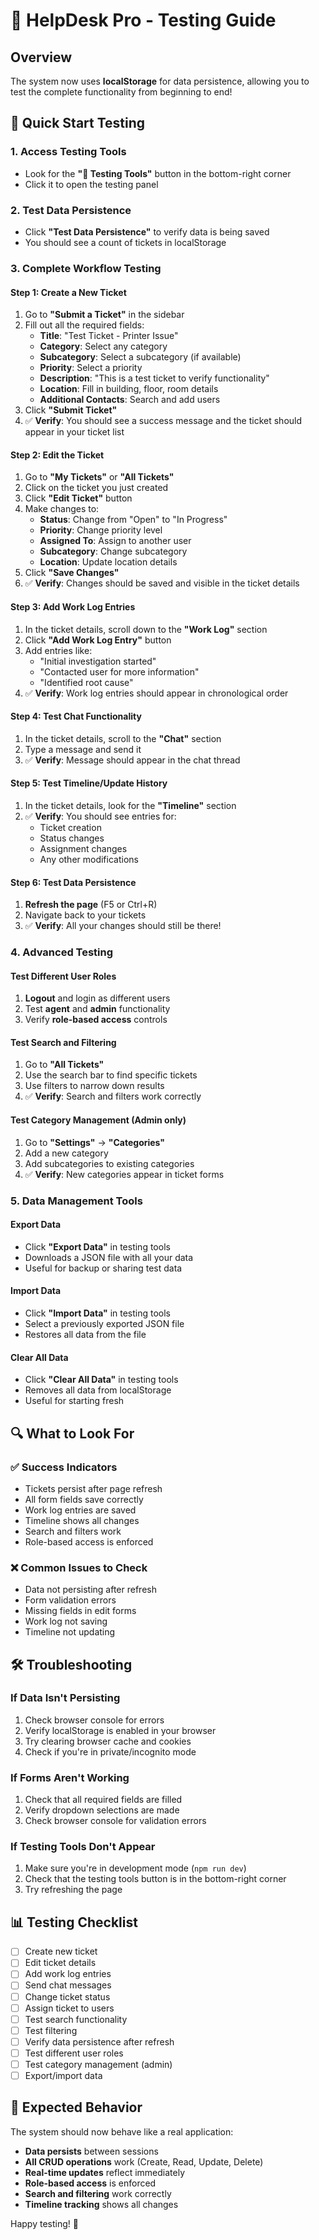 # 🧪 HelpDesk Pro - Testing Guide

## Overview
The system now uses **localStorage** for data persistence, allowing you to test the complete functionality from beginning to end!

## 🚀 Quick Start Testing

### 1. **Access Testing Tools**
- Look for the **"🧪 Testing Tools"** button in the bottom-right corner
- Click it to open the testing panel

### 2. **Test Data Persistence**
- Click **"Test Data Persistence"** to verify data is being saved
- You should see a count of tickets in localStorage

### 3. **Complete Workflow Testing**

#### **Step 1: Create a New Ticket**
1. Go to **"Submit a Ticket"** in the sidebar
2. Fill out all the required fields:
   - **Title**: "Test Ticket - Printer Issue"
   - **Category**: Select any category
   - **Subcategory**: Select a subcategory (if available)
   - **Priority**: Select a priority
   - **Description**: "This is a test ticket to verify functionality"
   - **Location**: Fill in building, floor, room details
   - **Additional Contacts**: Search and add users
3. Click **"Submit Ticket"**
4. ✅ **Verify**: You should see a success message and the ticket should appear in your ticket list

#### **Step 2: Edit the Ticket**
1. Go to **"My Tickets"** or **"All Tickets"**
2. Click on the ticket you just created
3. Click **"Edit Ticket"** button
4. Make changes to:
   - **Status**: Change from "Open" to "In Progress"
   - **Priority**: Change priority level
   - **Assigned To**: Assign to another user
   - **Subcategory**: Change subcategory
   - **Location**: Update location details
5. Click **"Save Changes"**
6. ✅ **Verify**: Changes should be saved and visible in the ticket details

#### **Step 3: Add Work Log Entries**
1. In the ticket details, scroll down to the **"Work Log"** section
2. Click **"Add Work Log Entry"** button
3. Add entries like:
   - "Initial investigation started"
   - "Contacted user for more information"
   - "Identified root cause"
4. ✅ **Verify**: Work log entries should appear in chronological order

#### **Step 4: Test Chat Functionality**
1. In the ticket details, scroll to the **"Chat"** section
2. Type a message and send it
3. ✅ **Verify**: Message should appear in the chat thread

#### **Step 5: Test Timeline/Update History**
1. In the ticket details, look for the **"Timeline"** section
2. ✅ **Verify**: You should see entries for:
   - Ticket creation
   - Status changes
   - Assignment changes
   - Any other modifications

#### **Step 6: Test Data Persistence**
1. **Refresh the page** (F5 or Ctrl+R)
2. Navigate back to your tickets
3. ✅ **Verify**: All your changes should still be there!

### 4. **Advanced Testing**

#### **Test Different User Roles**
1. **Logout** and login as different users
2. Test **agent** and **admin** functionality
3. Verify **role-based access** controls

#### **Test Search and Filtering**
1. Go to **"All Tickets"**
2. Use the search bar to find specific tickets
3. Use filters to narrow down results
4. ✅ **Verify**: Search and filters work correctly

#### **Test Category Management** (Admin only)
1. Go to **"Settings"** → **"Categories"**
2. Add a new category
3. Add subcategories to existing categories
4. ✅ **Verify**: New categories appear in ticket forms

### 5. **Data Management Tools**

#### **Export Data**
- Click **"Export Data"** in testing tools
- Downloads a JSON file with all your data
- Useful for backup or sharing test data

#### **Import Data**
- Click **"Import Data"** in testing tools
- Select a previously exported JSON file
- Restores all data from the file

#### **Clear All Data**
- Click **"Clear All Data"** in testing tools
- Removes all data from localStorage
- Useful for starting fresh

## 🔍 What to Look For

### **✅ Success Indicators**
- Tickets persist after page refresh
- All form fields save correctly
- Work log entries are saved
- Timeline shows all changes
- Search and filters work
- Role-based access is enforced

### **❌ Common Issues to Check**
- Data not persisting after refresh
- Form validation errors
- Missing fields in edit forms
- Work log not saving
- Timeline not updating

## 🛠️ Troubleshooting

### **If Data Isn't Persisting**
1. Check browser console for errors
2. Verify localStorage is enabled in your browser
3. Try clearing browser cache and cookies
4. Check if you're in private/incognito mode

### **If Forms Aren't Working**
1. Check that all required fields are filled
2. Verify dropdown selections are made
3. Check browser console for validation errors

### **If Testing Tools Don't Appear**
1. Make sure you're in development mode (`npm run dev`)
2. Check that the testing tools button is in the bottom-right corner
3. Try refreshing the page

## 📊 Testing Checklist

- [ ] Create new ticket
- [ ] Edit ticket details
- [ ] Add work log entries
- [ ] Send chat messages
- [ ] Change ticket status
- [ ] Assign ticket to users
- [ ] Test search functionality
- [ ] Test filtering
- [ ] Verify data persistence after refresh
- [ ] Test different user roles
- [ ] Test category management (admin)
- [ ] Export/import data

## 🎯 Expected Behavior

The system should now behave like a real application:
- **Data persists** between sessions
- **All CRUD operations** work (Create, Read, Update, Delete)
- **Real-time updates** reflect immediately
- **Role-based access** is enforced
- **Search and filtering** work correctly
- **Timeline tracking** shows all changes

Happy testing! 🚀


